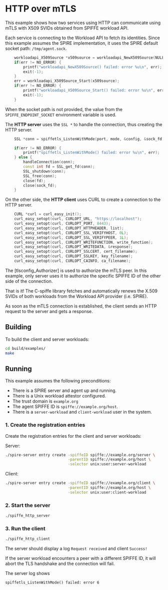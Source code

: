 # HTTP over mTLS

This example shows how two services using HTTP can communicate using mTLS with X509 SVIDs obtained from SPIFFE workload API.

Each service is connecting to the Workload API to fetch its identities. Since this example assumes the SPIRE implementation, it uses the SPIRE default socket path: `/tmp/agent.sock`. 

```C++
    workloadapi_X509Source *x509source = workloadapi_NewX509Source(NULL, &err);
    if(err != NO_ERROR) {
        printf("workloadapi_NewX509Source() failed: error %u\n", err);
        exit(-1);
    }
    err = workloadapi_X509Source_Start(x509source);
    if(err != NO_ERROR) {
        printf("workloadapi_X509Source_Start() failed: error %u\n", err);
        exit(-1);
    }
```

When the socket path is not provided, the value from the `SPIFFE_ENDPOINT_SOCKET` environment variable is used.

The **HTTP server** uses the `SSL *` to handle the connection, thus creating the HTTP server.

```C++
    SSL *conn = spiffetls_ListenWithMode(port, mode, &config, &sock_fd, &err);

    if(err != NO_ERROR) {
        printf("spiffetls_ListenWithMode() failed: error %u\n", err);
    } else {
        handleConnection(conn);
        const int fd = SSL_get_fd(conn);
        SSL_shutdown(conn);
        SSL_free(conn);
        close(fd);
        close(sock_fd);
    }
```
	
On the other side, the **HTTP client** uses CURL to create a connection to the HTTP server.

```C++
    CURL *curl = curl_easy_init();
    curl_easy_setopt(curl, CURLOPT_URL, "https://localhost");
    curl_easy_setopt(curl, CURLOPT_PORT, 8443);
    curl_easy_setopt(curl, CURLOPT_HTTPHEADER, list);
    curl_easy_setopt(curl, CURLOPT_SSL_VERIFYHOST, 0L);
    curl_easy_setopt(curl, CURLOPT_SSL_VERIFYPEER, 1L);
    curl_easy_setopt(curl, CURLOPT_WRITEFUNCTION, write_function);
    curl_easy_setopt(curl, CURLOPT_WRITEDATA, &response);
    curl_easy_setopt(curl, CURLOPT_SSLCERT, cert_filename);
    curl_easy_setopt(curl, CURLOPT_SSLKEY, key_filename);
    curl_easy_setopt(curl, CURLOPT_CAINFO, ca_filename);
```

The [tlsconfig_Authorizer] is used to authorize the mTLS peer. In this example, only server uses it to authorize the specific SPIFFE ID of the other side of the connection.

That is it! The C-spiffe library fetches and automatically renews the X.509 SVIDs of both workloads from the Workload API provider (i.e. SPIRE).

As soon as the mTLS connection is established, the client sends an HTTP request to the server and gets a response.

## Building
To build the client and server workloads:
```bash
cd build/examples/
make
```

## Running
This example assumes the following preconditions:
- There is a SPIRE server and agent up and running.
- There is a Unix workload attestor configured.
- The trust domain is `example.org`
- The agent SPIFFE ID is `spiffe://example.org/host`.
- There is a `server-workload` and `client-workload` user in the system.

### 1. Create the registration entries
Create the registration entries for the client and server workloads:

Server:
```bash
./spire-server entry create -spiffeID spiffe://example.org/server \
                            -parentID spiffe://example.org/host \
                            -selector unix:user:server-workload
```

Client: 
```bash
./spire-server entry create -spiffeID spiffe://example.org/client \
                            -parentID spiffe://example.org/host \
                            -selector unix:user:client-workload
```

### 2. Start the server
```bash
./spiffe_http_server
```

### 3. Run the client
```bash
./spiffe_http_client
```

The server should display a log `Request received` and client `Success!`

If the server workload encounters a peer with a different SPIFFE ID, it will abort the TLS handshake and the connection will fail.

The server log shows

```
spiffetls_ListenWithMode() failed: error 6
```
